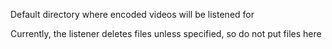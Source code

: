 Default directory where encoded videos will be listened for

Currently, the listener deletes files unless specified, so do not put files here
